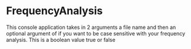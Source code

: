 # FrequencyAnalysis


This console application takes in 2 arguments a file name and then an optional argument of if you want to be case sensitive with your frequency analysis. This is a boolean value true or false
